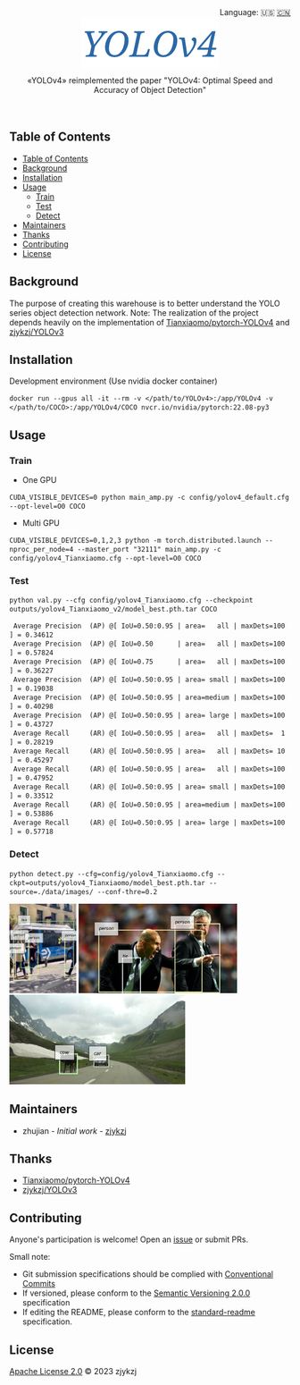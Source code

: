 <div align="right">
  Language:
    🇺🇸
  <a title="Chinese" href="./README.zh-CN.md">🇨🇳</a>
</div>

<div align="center"><a title="" href="https://github.com/zjykzj/YOLOv4"><img align="center" src="./imgs/YOLOv4.png" alt=""></a></div>

<p align="center">
  «YOLOv4» reimplemented the paper "YOLOv4: Optimal Speed and Accuracy of Object Detection"
<br>
<br>
  <a href="https://github.com/RichardLitt/standard-readme"><img src="https://img.shields.io/badge/standard--readme-OK-green.svg?style=flat-square" alt=""></a>
  <a href="https://conventionalcommits.org"><img src="https://img.shields.io/badge/Conventional%20Commits-1.0.0-yellow.svg" alt=""></a>
  <a href="http://commitizen.github.io/cz-cli/"><img src="https://img.shields.io/badge/commitizen-friendly-brightgreen.svg" alt=""></a>
</p>

## Table of Contents

- [Table of Contents](#table-of-contents)
- [Background](#background)
- [Installation](#installation)
- [Usage](#usage)
  - [Train](#train)
  - [Test](#test)
  - [Detect](#detect)
- [Maintainers](#maintainers)
- [Thanks](#thanks)
- [Contributing](#contributing)
- [License](#license)

## Background

The purpose of creating this warehouse is to better understand the YOLO series object detection network. Note: The
realization of the project depends heavily on the implementation
of [Tianxiaomo/pytorch-YOLOv4](https://github.com/Tianxiaomo/pytorch-YOLOv4)
and [zjykzj/YOLOv3](https://github.com/zjykzj/YOLOv3)

## Installation

Development environment (Use nvidia docker container)

```shell
docker run --gpus all -it --rm -v </path/to/YOLOv4>:/app/YOLOv4 -v </path/to/COCO>:/app/YOLOv4/COCO nvcr.io/nvidia/pytorch:22.08-py3
```

## Usage

### Train

* One GPU

```shell
CUDA_VISIBLE_DEVICES=0 python main_amp.py -c config/yolov4_default.cfg --opt-level=O0 COCO
```

* Multi GPU

```shell
CUDA_VISIBLE_DEVICES=0,1,2,3 python -m torch.distributed.launch --nproc_per_node=4 --master_port "32111" main_amp.py -c config/yolov4_Tianxiaomo.cfg --opt-level=O0 COCO
```

### Test

```shell
python val.py --cfg config/yolov4_Tianxiaomo.cfg --checkpoint outputs/yolov4_Tianxiaomo_v2/model_best.pth.tar COCO
```

```text
 Average Precision  (AP) @[ IoU=0.50:0.95 | area=   all | maxDets=100 ] = 0.34612
 Average Precision  (AP) @[ IoU=0.50      | area=   all | maxDets=100 ] = 0.57824
 Average Precision  (AP) @[ IoU=0.75      | area=   all | maxDets=100 ] = 0.36227
 Average Precision  (AP) @[ IoU=0.50:0.95 | area= small | maxDets=100 ] = 0.19038
 Average Precision  (AP) @[ IoU=0.50:0.95 | area=medium | maxDets=100 ] = 0.40298
 Average Precision  (AP) @[ IoU=0.50:0.95 | area= large | maxDets=100 ] = 0.43727
 Average Recall     (AR) @[ IoU=0.50:0.95 | area=   all | maxDets=  1 ] = 0.28219
 Average Recall     (AR) @[ IoU=0.50:0.95 | area=   all | maxDets= 10 ] = 0.45297
 Average Recall     (AR) @[ IoU=0.50:0.95 | area=   all | maxDets=100 ] = 0.47952
 Average Recall     (AR) @[ IoU=0.50:0.95 | area= small | maxDets=100 ] = 0.33512
 Average Recall     (AR) @[ IoU=0.50:0.95 | area=medium | maxDets=100 ] = 0.53886
 Average Recall     (AR) @[ IoU=0.50:0.95 | area= large | maxDets=100 ] = 0.57718
```

### Detect

```shell
python detect.py --cfg=config/yolov4_Tianxiaomo.cfg --ckpt=outputs/yolov4_Tianxiaomo/model_best.pth.tar --source=./data/images/ --conf-thre=0.2
```

<p align="left"><img src="./data/detect/exp/bus.jpg" height="160"\> <img src="./data/detect/exp/zidane.jpg" height="160"\> <img src="./data/detect/exp/mountain.png" height="160"\></p>
  
## Maintainers

* zhujian - *Initial work* - [zjykzj](https://github.com/zjykzj)

## Thanks

* [Tianxiaomo/pytorch-YOLOv4](https://github.com/Tianxiaomo/pytorch-YOLOv4)
* [zjykzj/YOLOv3](https://github.com/zjykzj/YOLOv3)

## Contributing

Anyone's participation is welcome! Open an [issue](https://github.com/zjykzj/YOLOv4/issues) or submit PRs.

Small note:

* Git submission specifications should be complied
  with [Conventional Commits](https://www.conventionalcommits.org/en/v1.0.0-beta.4/)
* If versioned, please conform to the [Semantic Versioning 2.0.0](https://semver.org) specification
* If editing the README, please conform to the [standard-readme](https://github.com/RichardLitt/standard-readme)
  specification.

## License

[Apache License 2.0](LICENSE) © 2023 zjykzj